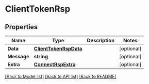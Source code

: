 # ClientTokenRsp

## Properties

Name | Type | Description | Notes
------------ | ------------- | ------------- | -------------
**Data** | [**ClientTokenRspData**](ClientTokenRsp_data.md) |  | [optional] 
**Message** | **string** |  | [optional] 
**Extra** | [**ConnectRspExtra**](ConnectRsp_extra.md) |  | [optional] 

[[Back to Model list]](../README.md#documentation-for-models) [[Back to API list]](../README.md#documentation-for-api-endpoints) [[Back to README]](../README.md)


